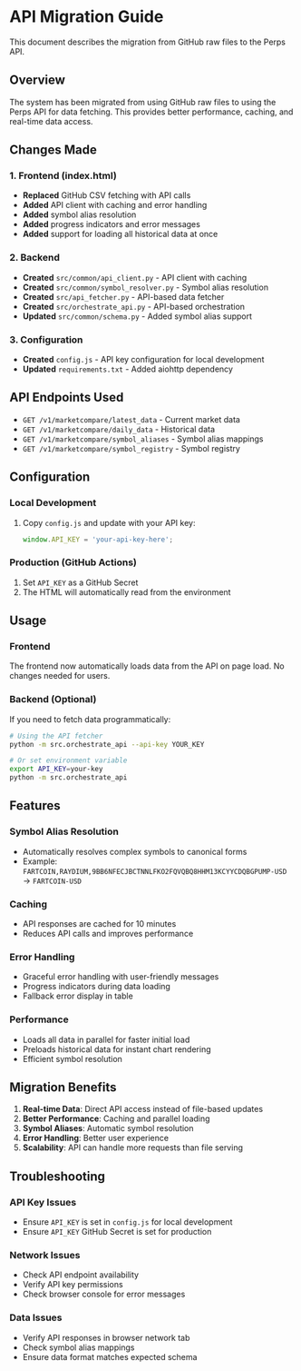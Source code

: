 # API Migration Guide

This document describes the migration from GitHub raw files to the Perps API.

## Overview

The system has been migrated from using GitHub raw files to using the Perps API for data fetching. This provides better performance, caching, and real-time data access.

## Changes Made

### 1. Frontend (index.html)
- **Replaced** GitHub CSV fetching with API calls
- **Added** API client with caching and error handling
- **Added** symbol alias resolution
- **Added** progress indicators and error messages
- **Added** support for loading all historical data at once

### 2. Backend
- **Created** `src/common/api_client.py` - API client with caching
- **Created** `src/common/symbol_resolver.py` - Symbol alias resolution
- **Created** `src/api_fetcher.py` - API-based data fetcher
- **Created** `src/orchestrate_api.py` - API-based orchestration
- **Updated** `src/common/schema.py` - Added symbol alias support

### 3. Configuration
- **Created** `config.js` - API key configuration for local development
- **Updated** `requirements.txt` - Added aiohttp dependency

## API Endpoints Used

- `GET /v1/marketcompare/latest_data` - Current market data
- `GET /v1/marketcompare/daily_data` - Historical data
- `GET /v1/marketcompare/symbol_aliases` - Symbol alias mappings
- `GET /v1/marketcompare/symbol_registry` - Symbol registry

## Configuration

### Local Development
1. Copy `config.js` and update with your API key:
   ```javascript
   window.API_KEY = 'your-api-key-here';
   ```

### Production (GitHub Actions)
1. Set `API_KEY` as a GitHub Secret
2. The HTML will automatically read from the environment

## Usage

### Frontend
The frontend now automatically loads data from the API on page load. No changes needed for users.

### Backend (Optional)
If you need to fetch data programmatically:
```bash
# Using the API fetcher
python -m src.orchestrate_api --api-key YOUR_KEY

# Or set environment variable
export API_KEY=your-key
python -m src.orchestrate_api
```

## Features

### Symbol Alias Resolution
- Automatically resolves complex symbols to canonical forms
- Example: `FARTCOIN,RAYDIUM,9BB6NFECJBCTNNLFKO2FQVQBQ8HHM13KCYYCDQBGPUMP-USD` → `FARTCOIN-USD`

### Caching
- API responses are cached for 10 minutes
- Reduces API calls and improves performance

### Error Handling
- Graceful error handling with user-friendly messages
- Progress indicators during data loading
- Fallback error display in table

### Performance
- Loads all data in parallel for faster initial load
- Preloads historical data for instant chart rendering
- Efficient symbol resolution

## Migration Benefits

1. **Real-time Data**: Direct API access instead of file-based updates
2. **Better Performance**: Caching and parallel loading
3. **Symbol Aliases**: Automatic symbol resolution
4. **Error Handling**: Better user experience
5. **Scalability**: API can handle more requests than file serving

## Troubleshooting

### API Key Issues
- Ensure `API_KEY` is set in `config.js` for local development
- Ensure `API_KEY` GitHub Secret is set for production

### Network Issues
- Check API endpoint availability
- Verify API key permissions
- Check browser console for error messages

### Data Issues
- Verify API responses in browser network tab
- Check symbol alias mappings
- Ensure data format matches expected schema
